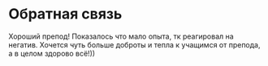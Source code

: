 # Обратная связь 
 Хороший препод! Показалось что мало опыта, тк реагировал на негатив. Хочется чуть больше доброты и тепла к учащимся от препода, а в целом здорово всё!))